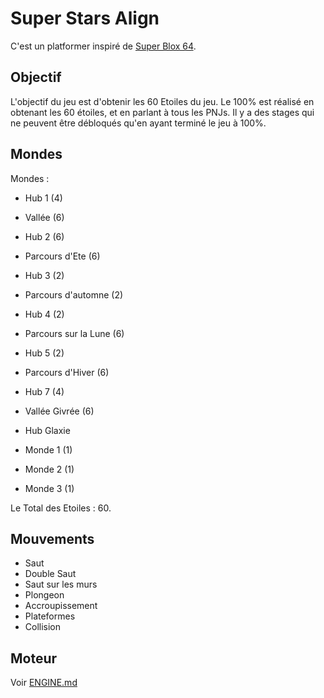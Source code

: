 # Super Stars Align

C'est un platformer inspiré de [Super Blox 64](https://www.roblox.com/games/15644138782/SUPER-BLOX-64).

## Objectif

L'objectif du jeu est d'obtenir les 60 Etoiles du jeu.
Le 100% est réalisé en obtenant les 60 étoiles, et en parlant à tous les PNJs.
Il y a des stages qui ne peuvent être débloqués qu'en ayant terminé le jeu à 100%.

## Mondes

Mondes :

- Hub 1 (4)
- Vallée (6)

- Hub 2 (6)
- Parcours d'Ete (6)

- Hub 3 (2)
- Parcours d'automne (2)

- Hub 4 (2)
- Parcours sur la Lune (6)

- Hub 5 (2)
- Parcours d'Hiver (6)

- Hub 7 (4)
- Vallée Givrée (6)

- Hub Glaxie
- Monde 1 (1)
- Monde 2 (1)
- Monde 3 (1)

Le Total des Etoiles : 60.

## Mouvements

- Saut
- Double Saut
- Saut sur les murs
- Plongeon
- Accroupissement
- Plateformes
- Collision

## Moteur

Voir [ENGINE.md](./ENGINE.md)
